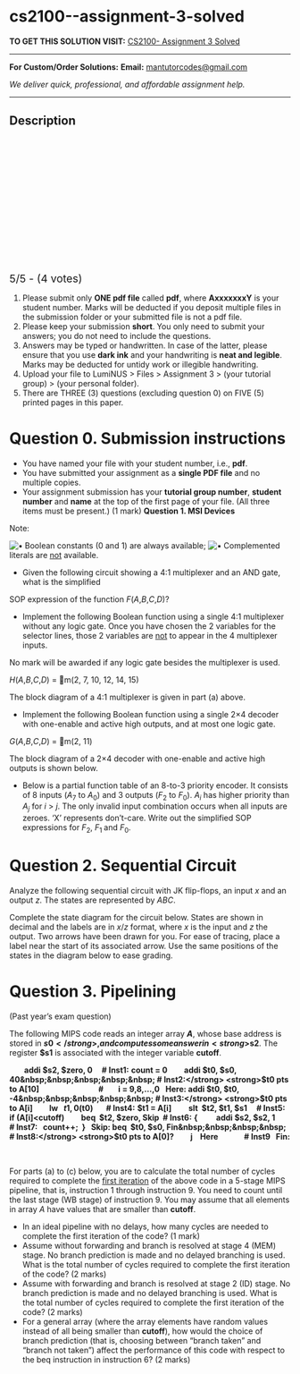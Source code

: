 # cs2100--assignment-3-solved
**TO GET THIS SOLUTION VISIT:** [CS2100- Assignment 3 Solved](https://mantutor.com/product/cs2100-assignment-3-solved/)


---

**For Custom/Order Solutions:** **Email:** mantutorcodes@gmail.com  

*We deliver quick, professional, and affordable assignment help.*

---

<h2>Description</h2>



<div class="kk-star-ratings kksr-auto kksr-align-center kksr-valign-top" data-payload="{&quot;align&quot;:&quot;center&quot;,&quot;id&quot;:&quot;73563&quot;,&quot;slug&quot;:&quot;default&quot;,&quot;valign&quot;:&quot;top&quot;,&quot;ignore&quot;:&quot;&quot;,&quot;reference&quot;:&quot;auto&quot;,&quot;class&quot;:&quot;&quot;,&quot;count&quot;:&quot;4&quot;,&quot;legendonly&quot;:&quot;&quot;,&quot;readonly&quot;:&quot;&quot;,&quot;score&quot;:&quot;5&quot;,&quot;starsonly&quot;:&quot;&quot;,&quot;best&quot;:&quot;5&quot;,&quot;gap&quot;:&quot;4&quot;,&quot;greet&quot;:&quot;Rate this product&quot;,&quot;legend&quot;:&quot;5\/5 - (4 votes)&quot;,&quot;size&quot;:&quot;24&quot;,&quot;title&quot;:&quot;CS2100- Assignment 3 Solved&quot;,&quot;width&quot;:&quot;138&quot;,&quot;_legend&quot;:&quot;{score}\/{best} - ({count} {votes})&quot;,&quot;font_factor&quot;:&quot;1.25&quot;}">

<div class="kksr-stars">

<div class="kksr-stars-inactive">
            <div class="kksr-star" data-star="1" style="padding-right: 4px">


<div class="kksr-icon" style="width: 24px; height: 24px;"></div>
        </div>
            <div class="kksr-star" data-star="2" style="padding-right: 4px">


<div class="kksr-icon" style="width: 24px; height: 24px;"></div>
        </div>
            <div class="kksr-star" data-star="3" style="padding-right: 4px">


<div class="kksr-icon" style="width: 24px; height: 24px;"></div>
        </div>
            <div class="kksr-star" data-star="4" style="padding-right: 4px">


<div class="kksr-icon" style="width: 24px; height: 24px;"></div>
        </div>
            <div class="kksr-star" data-star="5" style="padding-right: 4px">


<div class="kksr-icon" style="width: 24px; height: 24px;"></div>
        </div>
    </div>

<div class="kksr-stars-active" style="width: 138px;">
            <div class="kksr-star" style="padding-right: 4px">


<div class="kksr-icon" style="width: 24px; height: 24px;"></div>
        </div>
            <div class="kksr-star" style="padding-right: 4px">


<div class="kksr-icon" style="width: 24px; height: 24px;"></div>
        </div>
            <div class="kksr-star" style="padding-right: 4px">


<div class="kksr-icon" style="width: 24px; height: 24px;"></div>
        </div>
            <div class="kksr-star" style="padding-right: 4px">


<div class="kksr-icon" style="width: 24px; height: 24px;"></div>
        </div>
            <div class="kksr-star" style="padding-right: 4px">


<div class="kksr-icon" style="width: 24px; height: 24px;"></div>
        </div>
    </div>
</div>


<div class="kksr-legend" style="font-size: 19.2px;">
            5/5 - (4 votes)    </div>
    </div>
<ol>
<li>Please submit only <strong>ONE pdf file</strong> called <strong>pdf</strong>, where <strong>AxxxxxxxY</strong> is your student number. Marks will be deducted if you deposit multiple files in the submission folder or your submitted file is not a pdf file.</li>
<li>Please keep your submission <strong>short</strong>. You only need to submit your answers; you do not need to include the questions.</li>
<li>Answers may be typed or handwritten. In case of the latter, please ensure that you use <strong>dark ink</strong> and your handwriting is <strong>neat and legible</strong>. Marks may be deducted for untidy work or illegible handwriting.</li>
<li>Upload your file to LumiNUS &gt; Files &gt; Assignment 3 &gt; (your tutorial group) &gt; (your personal folder).</li>
<li>There are THREE (3) questions (excluding question 0) on FIVE (5) printed pages in this paper.</li>
</ol>
<h1>Question 0. Submission instructions</h1>
<ul>
<li>You have named your file with your student number, i.e., <strong>pdf</strong>.</li>
<li>You have submitted your assignment as a <strong>single PDF file</strong> and no multiple copies.</li>
<li>Your assignment submission has your <strong>tutorial group number</strong>, <strong>student number</strong> and <strong>name</strong> at the top of the first page of your file. (All three items must be present.) (1 mark) <strong>Question 1. MSI Devices&nbsp;</strong></li>
</ul>
Note:

<img draggable="false" role="img" class="emoji" alt="▪" src="https://s.w.org/images/core/emoji/15.1.0/svg/25aa.svg"> Boolean constants (0 and 1) are always available; <img draggable="false" role="img" class="emoji" alt="▪" src="https://s.w.org/images/core/emoji/15.1.0/svg/25aa.svg"> Complemented literals are <u>not</u> available.

<ul>
<li>Given the following circuit showing a 4:1 multiplexer and an AND gate, what is the simplified</li>
</ul>
SOP expression of the function <em>F</em>(<em>A</em>,<em>B</em>,<em>C</em>,<em>D</em>)?

<ul>
<li>Implement the following Boolean function using a single 4:1 multiplexer without any logic gate. Once you have chosen the 2 variables for the selector lines, those 2 variables are <u>not</u> to appear in the 4 multiplexer inputs.</li>
</ul>
No mark will be awarded if any logic gate besides the multiplexer is used.

<em>H</em>(<em>A</em>,<em>B</em>,<em>C</em>,<em>D</em>) = m(2, 7, 10, 12, 14, 15)

The block diagram of a 4:1 multiplexer is given in part (a) above.

<ul>
<li>Implement the following Boolean function using a single 2×4 decoder with one-enable and active high outputs, and at most one logic gate.</li>
</ul>
<em>G</em>(<em>A</em>,<em>B</em>,<em>C</em>,<em>D</em>) = m(2, 11)

The block diagram of a 2×4 decoder with one-enable and active high outputs is shown below.

<ul>
<li>Below is a partial function table of an 8-to-3 priority encoder. It consists of 8 inputs (<em>A</em><sub>7</sub> to <em>A</em><sub>0</sub>) and 3 outputs (<em>F</em><sub>2</sub> to <em>F</em><sub>0</sub>). <em>A<sub>i</sub></em> has higher priority than <em>A<sub>j</sub></em> for <em>i</em> &gt; <em>j</em>. The only invalid input combination occurs when all inputs are zeroes. ‘X’ represents don’t-care. Write out the simplified SOP expressions for <em>F</em><sub>2</sub>, <em>F</em><sub>1 </sub>and <em>F</em><sub>0</sub>.<strong>&nbsp; &nbsp; &nbsp; &nbsp; &nbsp; &nbsp;</strong></li>
</ul>
<h1>Question 2. Sequential Circuit</h1>
Analyze the following sequential circuit with JK flip-flops, an input <em>x</em> and an output <em>z</em>. The states are represented by <em>ABC</em>.

Complete the state diagram for the circuit below. States are shown in decimal and the labels are in <em>x</em>/<em>z</em> format, where <em>x</em> is the input and <em>z</em> the output. Two arrows have been drawn for you. For ease of tracing, place a label near the start of its associated arrow. Use the same positions of the states in the diagram below to ease grading.

<h1>Question 3. Pipelining</h1>
(Past year’s exam question)

The following MIPS code reads an integer array <strong><em>A</em></strong>, whose base address is stored in <strong>$s0</strong>, and computes some answer in <strong>$s2</strong>. The register <strong>$s1</strong> is associated with the integer variable <strong>cutoff</strong>.

<strong>&nbsp;&nbsp;&nbsp;&nbsp;&nbsp;&nbsp;&nbsp; addi $s2, $zero, 0&nbsp;&nbsp;&nbsp;&nbsp; # Inst1:</strong> <strong>count = 0 </strong><strong>&nbsp;&nbsp;&nbsp;&nbsp;&nbsp;&nbsp;&nbsp;&nbsp;addi $t0, $s0, 40&nbsp;&nbsp;&nbsp;&nbsp;&nbsp; # Inst2:</strong> <strong>$t0 pts to A[10]</strong><strong>&nbsp;&nbsp;&nbsp;&nbsp;&nbsp;&nbsp;&nbsp;&nbsp;&nbsp;&nbsp;&nbsp;&nbsp;&nbsp;&nbsp;&nbsp;&nbsp;&nbsp;&nbsp;&nbsp;&nbsp;&nbsp;&nbsp;&nbsp;&nbsp;&nbsp;&nbsp;&nbsp;&nbsp;&nbsp;&nbsp;&nbsp; #</strong><strong>&nbsp;&nbsp;&nbsp;&nbsp;&nbsp;&nbsp;&nbsp; </strong><strong>i = 9,8,…,0</strong> <strong>&nbsp;&nbsp;Here: addi $t0, $t0, -4&nbsp;&nbsp;&nbsp;&nbsp;&nbsp; # Inst3:</strong> <strong>$t0 pts to A[i]</strong><strong>&nbsp;&nbsp;&nbsp;&nbsp;&nbsp;&nbsp;&nbsp;&nbsp; lw&nbsp;&nbsp; $t1, 0($t0)&nbsp;&nbsp;&nbsp;&nbsp;&nbsp;&nbsp; # Inst4:</strong> <strong>$t1 = A[i]</strong> <strong>&nbsp;&nbsp;&nbsp;&nbsp;&nbsp;&nbsp;&nbsp;&nbsp;slt&nbsp; $t2, $t1, $s1&nbsp;&nbsp;&nbsp;&nbsp; # Inst5:</strong> <strong>if (A[i]&lt;cutoff)</strong><strong>&nbsp;&nbsp;&nbsp;&nbsp;&nbsp;&nbsp;&nbsp;&nbsp; beq&nbsp; $t2, $zero, Skip&nbsp; # Inst6:</strong> <strong>{</strong><strong>&nbsp;&nbsp;&nbsp;&nbsp;&nbsp;&nbsp;&nbsp;&nbsp;&nbsp; addi $s2, $s2, 1&nbsp;&nbsp;&nbsp;&nbsp;&nbsp;&nbsp; # Inst7:</strong><strong>&nbsp;&nbsp; count++;&nbsp; }</strong><strong>&nbsp;&nbsp; Skip: beq&nbsp; $t0, $s0, Fin&nbsp;&nbsp;&nbsp;&nbsp; # Inst8:</strong> <strong>$t0 pts to A[0]?</strong><strong>&nbsp;&nbsp;&nbsp;&nbsp;&nbsp;&nbsp;&nbsp;&nbsp; j&nbsp;&nbsp;&nbsp; Here&nbsp;&nbsp;&nbsp;&nbsp;&nbsp;&nbsp;&nbsp;&nbsp;&nbsp;&nbsp;&nbsp;&nbsp;&nbsp; # Inst9&nbsp;&nbsp; Fin: </strong>

&nbsp;

For parts (a) to (c) below, you are to calculate the total number of cycles required to complete the <u>first iteration</u> of the above code in a 5-stage MIPS pipeline, that is, instruction 1 through instruction 9. You need to count until the last stage (WB stage) of instruction 9. You may assume that all elements in array <em>A</em> have values that are smaller than <strong>cutoff</strong>.

<ul>
<li>In an ideal pipeline with no delays, how many cycles are needed to complete the first iteration of the code? (1 mark)</li>
<li>Assume without forwarding and branch is resolved at stage 4 (MEM) stage. No branch prediction is made and no delayed branching is used. What is the total number of cycles required to complete the first iteration of the code? (2 marks)</li>
<li>Assume with forwarding and branch is resolved at stage 2 (ID) stage. No branch prediction is made and no delayed branching is used. What is the total number of cycles required to complete the first iteration of the code? (2 marks)</li>
<li>For a general array (where the array elements have random values instead of all being smaller than <strong>cutoff</strong>), how would the choice of branch prediction (that is, choosing between “branch taken” and “branch not taken”) affect the performance of this code with respect to the beq instruction in instruction 6? (2 marks)</li>
</ul>
